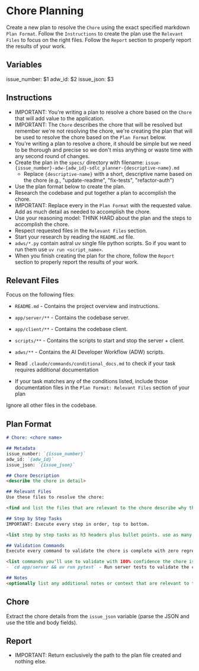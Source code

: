 # Chore Planning

Create a new plan to resolve the `Chore` using the exact specified markdown `Plan Format`. Follow the `Instructions` to create the plan use the `Relevant Files` to focus on the right files. Follow the `Report` section to properly report the results of your work.

## Variables
issue_number: $1
adw_id: $2
issue_json: $3

## Instructions

- IMPORTANT: You're writing a plan to resolve a chore based on the `Chore` that will add value to the application.
- IMPORTANT: The `Chore` describes the chore that will be resolved but remember we're not resolving the chore, we're creating the plan that will be used to resolve the chore based on the `Plan Format` below.
- You're writing a plan to resolve a chore, it should be simple but we need to be thorough and precise so we don't miss anything or waste time with any second round of changes.
- Create the plan in the `specs/` directory with filename: `issue-{issue_number}-adw-{adw_id}-sdlc_planner-{descriptive-name}.md`
  - Replace `{descriptive-name}` with a short, descriptive name based on the chore (e.g., "update-readme", "fix-tests", "refactor-auth")
- Use the plan format below to create the plan. 
- Research the codebase and put together a plan to accomplish the chore.
- IMPORTANT: Replace every <placeholder> in the `Plan Format` with the requested value. Add as much detail as needed to accomplish the chore.
- Use your reasoning model: THINK HARD about the plan and the steps to accomplish the chore.
- Respect requested files in the `Relevant Files` section.
- Start your research by reading the `README.md` file.
- `adws/*.py` contain astral uv single file python scripts. So if you want to run them use `uv run <script_name>`.
- When you finish creating the plan for the chore, follow the `Report` section to properly report the results of your work.

## Relevant Files

Focus on the following files:
- `README.md` - Contains the project overview and instructions.
- `app/server/**` - Contains the codebase server.
- `app/client/**` - Contains the codebase client.
- `scripts/**` - Contains the scripts to start and stop the server + client.
- `adws/**` - Contains the AI Developer Workflow (ADW) scripts.

- Read `.claude/commands/conditional_docs.md` to check if your task requires additional documentation
- If your task matches any of the conditions listed, include those documentation files in the `Plan Format: Relevant Files` section of your plan

Ignore all other files in the codebase.

## Plan Format

```md
# Chore: <chore name>

## Metadata
issue_number: `{issue_number}`
adw_id: `{adw_id}`
issue_json: `{issue_json}`

## Chore Description
<describe the chore in detail>

## Relevant Files
Use these files to resolve the chore:

<find and list the files that are relevant to the chore describe why they are relevant in bullet points. If there are new files that need to be created to accomplish the chore, list them in an h3 'New Files' section.>

## Step by Step Tasks
IMPORTANT: Execute every step in order, top to bottom.

<list step by step tasks as h3 headers plus bullet points. use as many h3 headers as needed to accomplish the chore. Order matters, start with the foundational shared changes required to fix the chore then move on to the specific changes required to fix the chore. Your last step should be running the `Validation Commands` to validate the chore is complete with zero regressions.>

## Validation Commands
Execute every command to validate the chore is complete with zero regressions.

<list commands you'll use to validate with 100% confidence the chore is complete with zero regressions. every command must execute without errors so be specific about what you want to run to validate the chore is complete with zero regressions. Don't validate with curl commands.>
- `cd app/server && uv run pytest` - Run server tests to validate the chore is complete with zero regressions

## Notes
<optionally list any additional notes or context that are relevant to the chore that will be helpful to the developer>
```

## Chore
Extract the chore details from the `issue_json` variable (parse the JSON and use the title and body fields).

## Report

- IMPORTANT: Return exclusively the path to the plan file created and nothing else.